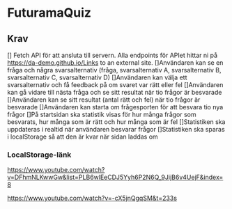 # FuturamaQuiz
 
## Krav

[] Fetch API för att ansluta till servern. Alla endpoints för APIet hittar ni på https://da-demo.github.io/Links to an external site. 
[]Användaren kan se en fråga och några svarsalternativ (fråga, svarsalternativ A, svarsalternativ B, svarsalternativ C, svarsalternativ D)
[]Användaren kan välja ett svarsalternativ och få feedback på om svaret var rätt eller fel
[]Användaren kan gå vidare till nästa fråga och se sitt resultat när tio frågor är besvarade
[]Användaren kan se sitt resultat (antal rätt och fel) när tio frågor är besvarade
[]Användaren kan starta om frågesporten för att besvara tio nya frågor
[]På startsidan ska statistik visas för hur många frågor som besvarats, hur många som är rätt och hur många som är fel
[]Statistiken ska uppdateras i realtid när användaren besvarar frågor
[]Statistiken ska sparas i localStorage så att den är kvar när sidan laddas om


### LocalStorage-länk
https://www.youtube.com/watch?v=DFhmNLKwwGw&list=PLB6wlEeCDJ5Yyh6P2N6Q_9JijB6v4UejF&index=8


https://www.youtube.com/watch?v=-cX5jnQgqSM&t=233s